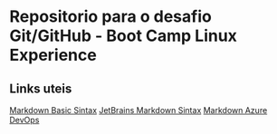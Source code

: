 # Repositorio para o desafio Git/GitHub - Boot Camp Linux Experience

## Links uteis

[Markdown Basic Sintax](https://www.markdownguide.org/basic-syntax)
[JetBrains Markdown Sintax](https://www.jetbrains.com/help/hub/Markdown-Syntax.html)
[Markdown Azure DevOps](https://docs.microsoft.com/en-us/azure/devops/project/wiki/markdown-guidance?view=azure-devops)
